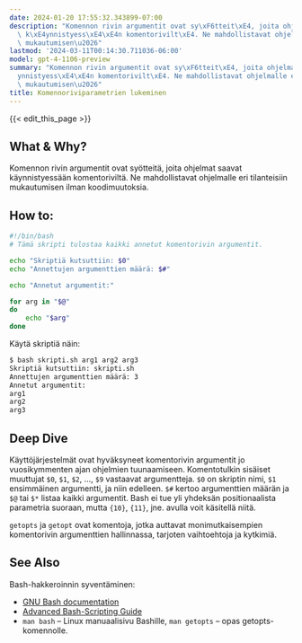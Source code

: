 ```yaml
---
date: 2024-01-20 17:55:32.343899-07:00
description: "Komennon rivin argumentit ovat sy\xF6tteit\xE4, joita ohjelmat saavat\
  \ k\xE4ynnistyess\xE4\xE4n komentorivilt\xE4. Ne mahdollistavat ohjelmalle eri tilanteisiin\
  \ mukautumisen\u2026"
lastmod: '2024-03-11T00:14:30.711036-06:00'
model: gpt-4-1106-preview
summary: "Komennon rivin argumentit ovat sy\xF6tteit\xE4, joita ohjelmat saavat k\xE4\
  ynnistyess\xE4\xE4n komentorivilt\xE4. Ne mahdollistavat ohjelmalle eri tilanteisiin\
  \ mukautumisen\u2026"
title: Komennoriviparametrien lukeminen
---
```


{{< edit_this_page >}}

## What & Why?
Komennon rivin argumentit ovat syötteitä, joita ohjelmat saavat käynnistyessään komentoriviltä. Ne mahdollistavat ohjelmalle eri tilanteisiin mukautumisen ilman koodimuutoksia.

## How to:
```Bash
#!/bin/bash
# Tämä skripti tulostaa kaikki annetut komentorivin argumentit.

echo "Skriptiä kutsuttiin: $0"
echo "Annettujen argumenttien määrä: $#"

echo "Annetut argumentit:"

for arg in "$@"
do
    echo "$arg"
done
```

Käytä skriptiä näin:
```Bash
$ bash skripti.sh arg1 arg2 arg3
Skriptiä kutsuttiin: skripti.sh
Annettujen argumenttien määrä: 3
Annetut argumentit:
arg1
arg2
arg3
```

## Deep Dive
Käyttöjärjestelmät ovat hyväksyneet komentorivin argumentit jo vuosikymmenten ajan ohjelmien tuunaamiseen. Komentotulkin sisäiset muuttujat `$0`, `$1`, `$2`, ..., `$9` vastaavat argumentteja. `$0` on skriptin nimi, `$1` ensimmäinen argumentti, ja niin edelleen. `$#` kertoo argumenttien määrän ja `$@` tai `$*` listaa kaikki argumentit. Bash ei tue yli yhdeksän positionaalista parametria suoraan, mutta `{10}`, `{11}`, jne. avulla voit käsitellä niitä.

`getopts` ja `getopt` ovat komentoja, jotka auttavat monimutkaisempien komentorivin argumenttien hallinnassa, tarjoten vaihtoehtoja ja kytkimiä.

## See Also
Bash-hakkeroinnin syventäminen:
- [GNU Bash documentation](https://www.gnu.org/software/bash/manual/)
- [Advanced Bash-Scripting Guide](https://www.tldp.org/LDP/abs/html/)
- `man bash` – Linux manuaalisivu Bashille, `man getopts` – opas getopts-komennolle.
